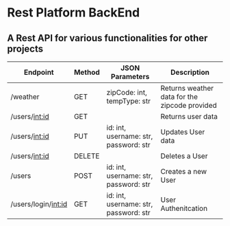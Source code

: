# Rest Platform BackEnd

## A Rest API for various functionalities for other projects


| Endpoint                    	| Method 	| JSON Parameters                                            	| Description                          	       |
|-----------------------------	|--------	|------------------------------------------------------------	|----------------------------------------------|
| /weather                      | GET     | zipCode: int, tempType: str                                 | Returns weather data for the zipcode provided|
| /users/<int:id>               | GET   	|                                                             | Returns user data                          	 |
| /users/<int:id>               | PUT    	| id: int, username: str, password: str                       | Updates User data                            |
| /users/<int:id>               | DELETE 	|                                                             | Deletes a User                     	         |
| /users                        | POST    | id: int, username: str, password: str                       | Creates a new User                  	       |
| /users/login/<int:id>         | GET 	  | id: int, username: str, password: str              	        | User Authenitcation                 	       |

